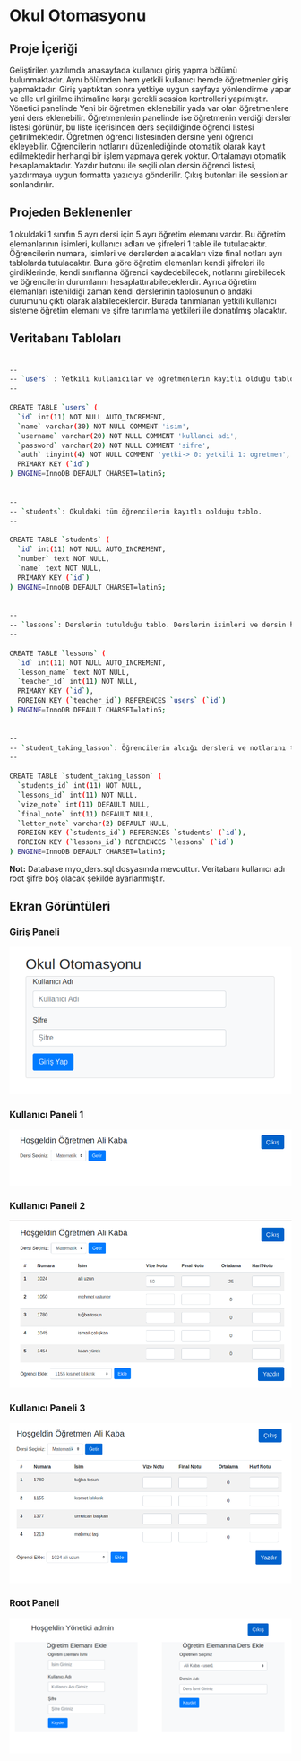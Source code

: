 <h1>Okul Otomasyonu</h1>

<h2>Proje İçeriği</h2>

Geliştirilen yazılımda anasayfada kullanıcı giriş yapma bölümü bulunmaktadır. Aynı bölümden hem yetkili kullanıcı hemde öğretmenler giriş yapmaktadır. Giriş yaptıktan sonra yetkiye uygun sayfaya yönlendirme yapar ve elle url girilme ihtimaline karşı gerekli session kontrolleri yapılmıştır. Yönetici panelinde Yeni bir öğretmen eklenebilir yada var olan öğretmenlere yeni ders eklenebilir. Öğretmenlerin panelinde ise öğretmenin verdiği dersler listesi görünür, bu liste içerisinden ders seçildiğinde öğrenci listesi getirilmektedir. Öğretmen öğrenci listesinden dersine yeni öğrenci ekleyebilir. Öğrencilerin notlarını düzenlediğinde otomatik olarak kayıt edilmektedir herhangi bir işlem yapmaya gerek yoktur. Ortalamayı otomatik hesaplamaktadır. Yazdır butonu ile seçili olan dersin öğrenci listesi, yazdırmaya uygun formatta yazıcıya gönderilir. Çıkış butonları ile sessionlar sonlandırılır.

<h2>Projeden Beklenenler</h2>

1 okuldaki 1 sınıfın 5 ayrı dersi için 5 ayrı öğretim elemanı vardır. Bu öğretim elemanlarının isimleri, kullanıcı adları ve şifreleri 1 table ile tutulacaktır. Öğrencilerin numara, isimleri ve derslerden alacakları vize final notları ayrı tablolarda tutulacaktır. Buna göre öğretim elemanları kendi şifreleri ile girdiklerinde, kendi sınıflarına öğrenci kaydedebilecek, notlarını girebilecek ve öğrencilerin durumlarını hesaplattırabileceklerdir. Ayrıca öğretim elemanları istenildiği zaman kendi derslerinin tablosunun o andaki durumunu çıktı olarak alabileceklerdir. Burada tanımlanan yetkili kullanıcı sisteme öğretim elemanı ve şifre tanımlama yetkileri ile donatılmış olacaktır.


<h2>Veritabanı Tabloları</h2>

```bash

--
-- `users` : Yetkili kullanıcılar ve öğretmenlerin kayıtlı olduğu tablodur.
--

CREATE TABLE `users` (
  `id` int(11) NOT NULL AUTO_INCREMENT,
  `name` varchar(30) NOT NULL COMMENT 'isim',
  `username` varchar(20) NOT NULL COMMENT 'kullanci adi',
  `password` varchar(20) NOT NULL COMMENT 'sifre',
  `auth` tinyint(4) NOT NULL COMMENT 'yetki-> 0: yetkili 1: ogretmen',
  PRIMARY KEY (`id`)
) ENGINE=InnoDB DEFAULT CHARSET=latin5;


--
-- `students`: Okuldaki tüm öğrencilerin kayıtlı oolduğu tablo.
--

CREATE TABLE `students` (
  `id` int(11) NOT NULL AUTO_INCREMENT,
  `number` text NOT NULL,
  `name` text NOT NULL,
  PRIMARY KEY (`id`)
) ENGINE=InnoDB DEFAULT CHARSET=latin5;


--
-- `lessons`: Derslerin tutulduğu tablo. Derslerin isimleri ve dersin hocasının idsini tutar.
--

CREATE TABLE `lessons` (
  `id` int(11) NOT NULL AUTO_INCREMENT,
  `lesson_name` text NOT NULL,
  `teacher_id` int(11) NOT NULL,
  PRIMARY KEY (`id`),
  FOREIGN KEY (`teacher_id`) REFERENCES `users` (`id`)
) ENGINE=InnoDB DEFAULT CHARSET=latin5;


--
-- `student_taking_lasson`: Öğrencilerin aldığı dersleri ve notlarını tutan tablo.
--

CREATE TABLE `student_taking_lasson` (
  `students_id` int(11) NOT NULL,
  `lessons_id` int(11) NOT NULL,
  `vize_note` int(11) DEFAULT NULL,
  `final_note` int(11) DEFAULT NULL,
  `letter_note` varchar(2) DEFAULT NULL,
  FOREIGN KEY (`students_id`) REFERENCES `students` (`id`),
  FOREIGN KEY (`lessons_id`) REFERENCES `lessons` (`id`)
) ENGINE=InnoDB DEFAULT CHARSET=latin5;

```

<p>
 <b>Not:</b> Database myo_ders.sql dosyasında mevcuttur. Veritabanı kullanıcı adı root şifre boş olacak şekilde ayarlanmıştır.
</p>

<h2>Ekran Görüntüleri</h2>

<h3>Giriş Paneli</h3>

![indexPanel](/screenshots/index.png)


<h3>Kullanıcı Paneli 1</h3>

![KulaniciPanel1](/screenshots/user1.png)

<h3>Kullanıcı Paneli 2</h3>

![KulaniciPanel2](/screenshots/user2.png)

<h3>Kullanıcı Paneli 3</h3>

![KulaniciPanel3](/screenshots/user3.png)

<h3>Root Paneli</h3>

![RootPanel](/screenshots/root.png)

